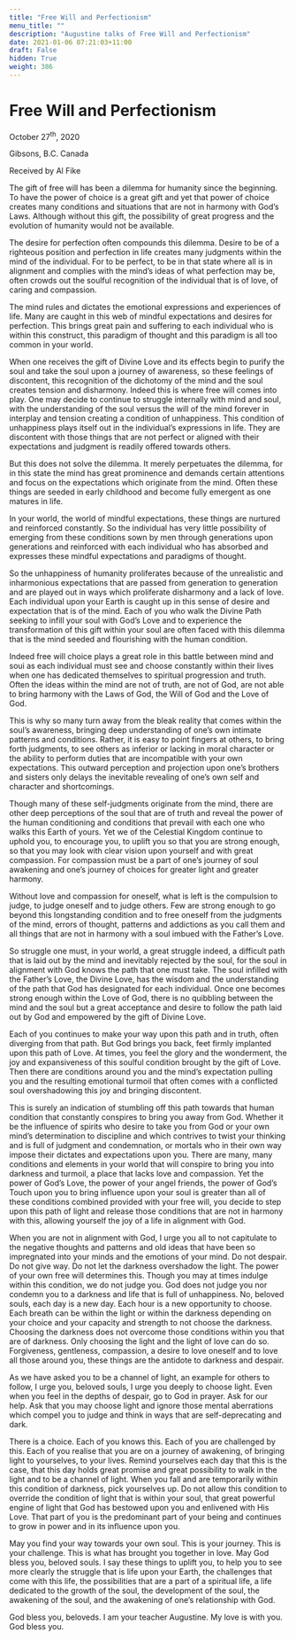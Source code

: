 ```yaml
---
title: "Free Will and Perfectionism"
menu_title: ""
description: "Augustine talks of Free Will and Perfectionism"
date: 2021-01-06 07:21:03+11:00
draft: False
hidden: True
weight: 386
---
```

# Free Will and Perfectionism

October 27<sup>th</sup>, 2020

Gibsons, B.C. Canada

Received by Al Fike


The gift of free will has been a dilemma for humanity since the beginning. To have the power of choice is a great gift and yet that power of choice creates many conditions and situations that are not in harmony with God’s Laws. Although without this gift, the possibility of great progress and the evolution of humanity would not be available. 

The desire for perfection often compounds this dilemma. Desire to be of a righteous position and perfection in life creates many judgments within the mind of the individual. For to be perfect, to be in that state where all is in alignment and complies with the mind’s ideas of what perfection may be, often crowds out the soulful recognition of the individual that is of love, of caring and compassion. 

The mind rules and dictates the emotional expressions and experiences of life. Many are caught in this web of mindful expectations and desires for perfection. This brings great pain and suffering to each individual who is within this construct, this paradigm of thought and this paradigm is all too common in your world.
 
When one receives the gift of Divine Love and its effects begin to purify the soul and take the soul upon a journey of awareness, so these feelings of discontent, this recognition of the dichotomy of the mind and the soul creates tension and disharmony. Indeed this is where free will comes into play. One may decide to continue to struggle internally with mind and soul, with the understanding of the soul versus the will of the mind forever in interplay and tension creating a condition of unhappiness. This condition of unhappiness plays itself out in the individual’s expressions in life. They are discontent with those things that are not perfect or aligned with their expectations and judgment is readily offered towards others.

But this does not solve the dilemma. It merely perpetuates the dilemma, for in this state the mind has great prominence and demands certain attentions and focus on the expectations which originate from the mind. Often these things are seeded in early childhood and become fully emergent as one matures in life.

In your world, the world of mindful expectations, these things are nurtured and reinforced constantly. So the individual has very little possibility of emerging from these conditions sown by men through generations upon generations and reinforced with each individual who has absorbed and expresses these mindful expectations and paradigms of thought.

So the unhappiness of humanity proliferates because of the unrealistic and inharmonious expectations that are passed from generation to generation and are played out in ways which proliferate disharmony and a lack of love. Each individual upon your Earth is caught up in this sense of desire and expectation that is of the mind. Each of you who walk the Divine Path seeking to infill your soul with God’s Love and to experience the transformation of this gift within your soul are often faced with this dilemma that is the mind seeded and flourishing with the human condition.

Indeed free will choice plays a great role in this battle between mind and soui as each individual must see and choose constantly within their lives when one has dedicated themselves to spiritual progression and truth. Often the ideas within the mind are not of truth, are not of God, are not able to bring harmony with the Laws of God, the Will of God and the Love of God.

This is why so many turn away from the bleak reality that comes within the soul’s awareness, bringing deep understanding of one’s own intimate patterns and conditions. Rather, it is easy to point fingers at others, to bring forth judgments, to see others as inferior or lacking in moral character or the ability to perform duties that are incompatible with your own expectations. This outward perception and projection upon one’s brothers and sisters only delays the inevitable revealing of one’s own self and character and shortcomings.

Though many of these self-judgments originate from the mind, there are other deep perceptions of the soul that are of truth and reveal the power of the human conditioning and conditions that prevail with each one who walks this Earth of yours. Yet we of the Celestial Kingdom continue to uphold you, to encourage you, to uplift you so that you are strong enough, so that you may look with clear vision upon yourself and with great compassion. For compassion must be a part of one’s journey of soul awakening and one’s journey of choices for greater light and greater harmony.

Without love and compassion for oneself, what is left is the compulsion to judge, to judge oneself and to judge others. Few are strong enough to go beyond this longstanding condition and to free oneself from the judgments of the mind, errors of thought, patterns and addictions as you call them and all things that are not in harmony with a soul imbued with the Father’s Love. 

So struggle one must, in your world, a great struggle indeed, a difficult path that is laid out by the mind and inevitably rejected by the soul, for the soul in alignment with God knows the path that one must take. The soul infilled with the Father’s Love, the Divine Love, has the wisdom and the understanding of the path that God has designated for each individual. Once one becomes strong enough within the Love of God, there is no quibbling between the mind and the soul but a great acceptance and desire to follow the path laid out by God and empowered by the gift of Divine Love.

Each of you continues to make your way upon this path and in truth, often diverging from that path. But God brings you back, feet firmly implanted upon this path of Love. At times, you feel the glory and the wonderment, the joy and expansiveness of this soulful condition brought by the gift of Love. Then there are conditions around you and the mind’s expectation pulling you and the resulting emotional turmoil that often comes with a conflicted soul overshadowing this joy and bringing discontent. 

This is surely an indication of stumbling off this path towards that human condition that constantly conspires to bring you away from God. Whether it be the influence of spirits who desire to take you from God or your own mind’s determination to discipline and which contrives to twist your thinking and is full of judgment and condemnation, or mortals who in their own way impose their dictates and expectations upon you. There are many, many conditions and elements in your world that will conspire to bring you into darkness and turmoil, a place that lacks love and compassion. Yet the power of God’s Love, the power of your angel friends, the power of God’s Touch upon you to bring influence upon your soul is greater than all of these conditions combined provided with your free will, you decide to step upon this path of light and release those conditions that are not in harmony with this, allowing yourself the joy of a life in alignment with God.

When you are not in alignment with God, I urge you all to not capitulate to the negative thoughts and patterns and old ideas that have been so impregnated into your minds and the emotions of your mind. Do not despair. Do not give way. Do not let the darkness overshadow the light. The power of your own free will determines this. Though you may at times indulge within this condition, we do not judge you. God does not judge you nor condemn you to a darkness and life that is full of unhappiness. No, beloved souls, each day is a new day. Each hour is a new opportunity to choose. Each breath can be within the light or within the darkness depending on your choice and your capacity and strength to not choose the darkness. Choosing the darkness does not overcome those conditions within you that are of darkness. Only choosing the light and the light of love can do so. Forgiveness, gentleness, compassion, a desire to love oneself and to love all those around you, these things are the antidote to darkness and despair.

As we have asked you to be a channel of light, an example for others to follow, I urge you, beloved souls, I urge you deeply to choose light. Even when you feel in the depths of despair, go to God in prayer. Ask for our help. Ask that you may choose light and ignore those mental aberrations which compel you to judge and think in ways that are self-deprecating and dark. 

There is a choice. Each of you knows this. Each of you are challenged by this. Each of you realise that you are on a journey of awakening, of bringing light to yourselves, to your lives. Remind yourselves each day that this is the case, that this day holds great promise and great possibility to walk in the light and to be a channel of light. When you fall and are temporarily within this condition of darkness, pick yourselves up. Do not allow this condition to override the condition of light that is within your soul, that great powerful engine of light that God has bestowed upon you and enlivened with His Love. That part of you is the predominant part of your being and continues to grow in power and in its influence upon you.

May you find your way towards your own soul. This is your journey. This is your challenge. This is what has brought you together in love. May God bless you, beloved souls. I say these things to uplift you, to help you to see more clearly the struggle that is life upon your Earth, the challenges that come with this life, the possibilities that are a part of a spiritual life, a life dedicated to the growth of the soul, the development of the soul, the awakening of the soul, and the awakening of one’s relationship with God. 

God bless you, beloveds. I am your teacher Augustine. My love is with you. God bless you.